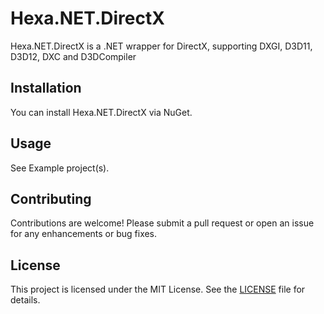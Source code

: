 ﻿# Hexa.NET.DirectX

Hexa.NET.DirectX is a .NET wrapper for DirectX, supporting DXGI, D3D11, D3D12, DXC and D3DCompiler

## Installation

You can install Hexa.NET.DirectX via NuGet.

## Usage

See Example project(s).

## Contributing

Contributions are welcome! Please submit a pull request or open an issue for any enhancements or bug fixes.

## License

This project is licensed under the MIT License. See the [LICENSE](https://github.com/HexaEngine/Hexa.NET.DirectX/blob/master/LICENSE.txt) file for details.